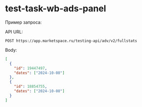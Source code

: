 # test-task-wb-ads-panel

Пример запроса:

API URL:

```
POST https://app.marketspace.ru/testing-api/adv/v2/fullstats
```

Body:

```json
[
  {
    "id": 19447497,
    "dates": ["2024-10-08"]
  },
  {
    "id": 18854755,
    "dates": ["2024-10-08"]
  }
]
```
